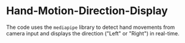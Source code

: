 # Hand-Motion-Direction-Display
The code uses the `mediapipe` library to detect hand movements from camera input and displays the direction ("Left" or "Right") in real-time.
